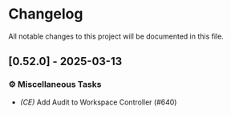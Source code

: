 # Changelog

All notable changes to this project will be documented in this file.

## [0.52.0] - 2025-03-13

### ⚙️ Miscellaneous Tasks

- *(CE)* Add Audit to Workspace Controller (#640)

<!-- generated by git-cliff -->

